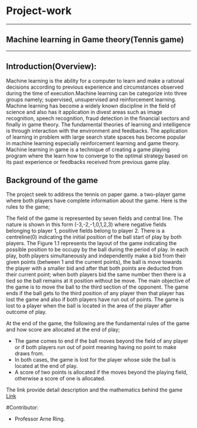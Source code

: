 # Project-work
---
## Machine learning in Game theory(Tennis game)
---
Introduction(Overview):
---
Machine learning is the ability for a computer to learn and make a rational decisions according to previous experience and circumstances observed during the time of execution.Machine learning can be categorize into three groups namely; supervised, unsupervised and reinforcement learning. Machine learning has become a widely known discipline in the field of science and also has it application in divest areas such as image recognition, speech recognition, fraud detection in the financial sectors and finally in game theory. The fundamental theories of learning and intelligence is through interaction with the environment and feedbacks. The application of learning in problem with large search state spaces has become popular in machine learning especially reinforcement learning and game theory. Machine learning in game is a technique of creating a game playing program where the learn how to converge to the optimal strategy based on its past experience or feedbacks received from previous game play. 

Background of the game 
---
The project seek to address the tennis on paper game. a two-player game where both players have complete information about the game. Here is the rules to the game;

The field of the game is represented by seven fields and central line. The nature is shown in this form (-3,-2,-1,0,1,2,3) where negative fields belonging to player 1, positive fields belong to player 2. There is a centreline(0) indicating the initial position of the ball start of play by both players. The Figure 1.1 represents the layout of the game indicating the possible position to be occupy by the ball during the period of play. 
 In each play, both players simultaneously and independently make a bid from their given points (between 1 and the current points), the ball is move towards the player with a smaller bid and after that both points are deducted from their current point; when both players bid the same number then there is a tied so the ball remains at it position without be move. The main objective of the game is to move the ball to the third section of the opponent. The game ends if the ball gets to the third position of any player then that player has lost the game and also if both players have run out of points. The game is lost to a player when the ball is located in the area of the player after outcome of play.

 At the end of the game, the following are the fundamental rules of the game and how score are allocated at the end of play;


- The game comes to end if the ball moves beyond the field of any player or if both players run out of point meaning having no point to make draws from. 
- In both cases, the game is lost for the player whose side the ball is located at the end of play.
- A score of two points is allocated if the moves beyond the playing field, otherwise a score of one is allocated.

The link provide detail description and the mathematics behind the game [Link](https://en.wikipedia.org/wiki/Tennis_(paper_game))

#Contributor:
- Professor Arne Ring. 
